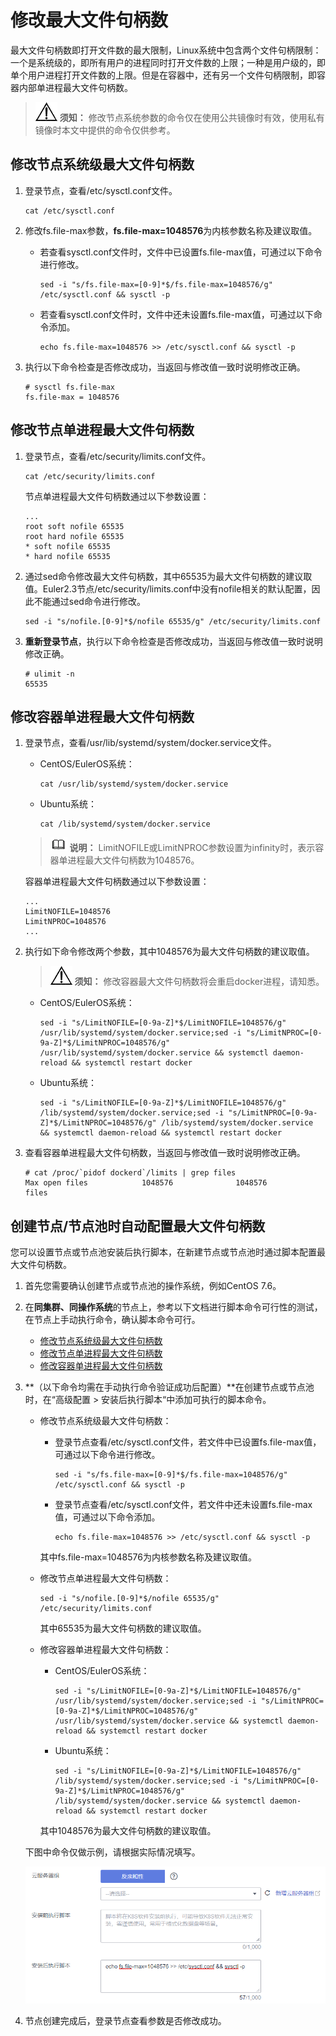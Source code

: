 # 修改最大文件句柄数<a name="cce_10_0411"></a>

最大文件句柄数即打开文件数的最大限制，Linux系统中包含两个文件句柄限制：一个是系统级的，即所有用户的进程同时打开文件数的上限；一种是用户级的，即单个用户进程打开文件数的上限。但是在容器中，还有另一个文件句柄限制，即容器内部单进程最大文件句柄数。

>![](public_sys-resources/icon-notice.gif) **须知：** 
>修改节点系统参数的命令仅在使用公共镜像时有效，使用私有镜像时本文中提供的命令仅供参考。

## 修改节点系统级最大文件句柄数<a name="section156844286910"></a>

1.  登录节点，查看/etc/sysctl.conf文件。

    ```
    cat /etc/sysctl.conf
    ```

2.  修改fs.file-max参数，**fs.file-max=1048576**为内核参数名称及建议取值。
    -   若查看sysctl.conf文件时，文件中已设置fs.file-max值，可通过以下命令进行修改。

        ```
        sed -i "s/fs.file-max=[0-9]*$/fs.file-max=1048576/g" /etc/sysctl.conf && sysctl -p
        ```

    -   若查看sysctl.conf文件时，文件中还未设置fs.file-max值，可通过以下命令添加。

        ```
        echo fs.file-max=1048576 >> /etc/sysctl.conf && sysctl -p
        ```

3.  执行以下命令检查是否修改成功，当返回与修改值一致时说明修改正确。

    ```
    # sysctl fs.file-max
    fs.file-max = 1048576
    ```


## 修改节点单进程最大文件句柄数<a name="section57532291011"></a>

1.  登录节点，查看/etc/security/limits.conf文件。

    ```
    cat /etc/security/limits.conf
    ```

    节点单进程最大文件句柄数通过以下参数设置：

    ```
    ...
    root soft nofile 65535
    root hard nofile 65535
    * soft nofile 65535
    * hard nofile 65535
    ```

2.  通过sed命令修改最大文件句柄数，其中65535为最大文件句柄数的建议取值。Euler2.3节点/etc/security/limits.conf中没有nofile相关的默认配置，因此不能通过sed命令进行修改。

    ```
    sed -i "s/nofile.[0-9]*$/nofile 65535/g" /etc/security/limits.conf
    ```

3.  **重新登录节点**，执行以下命令检查是否修改成功，当返回与修改值一致时说明修改正确。

    ```
    # ulimit -n
    65535
    ```


## 修改容器单进程最大文件句柄数<a name="section1732602025518"></a>

1.  登录节点，查看/usr/lib/systemd/system/docker.service文件。

    -   CentOS/EulerOS系统：

        ```
        cat /usr/lib/systemd/system/docker.service
        ```

    -   Ubuntu系统：

        ```
        cat /lib/systemd/system/docker.service
        ```

    >![](public_sys-resources/icon-note.gif) **说明：** 
    >LimitNOFILE或LimitNPROC参数设置为infinity时，表示容器单进程最大文件句柄数为1048576。

    容器单进程最大文件句柄数通过以下参数设置：

    ```
    ...
    LimitNOFILE=1048576
    LimitNPROC=1048576
    ...
    ```

2.  执行如下命令修改两个参数，其中1048576为最大文件句柄数的建议取值。

    >![](public_sys-resources/icon-notice.gif) **须知：** 
    >修改容器最大文件句柄数将会重启docker进程，请知悉。

    -   CentOS/EulerOS系统：

        ```
        sed -i "s/LimitNOFILE=[0-9a-Z]*$/LimitNOFILE=1048576/g" /usr/lib/systemd/system/docker.service;sed -i "s/LimitNPROC=[0-9a-Z]*$/LimitNPROC=1048576/g" /usr/lib/systemd/system/docker.service && systemctl daemon-reload && systemctl restart docker
        ```

    -   Ubuntu系统：

        ```
        sed -i "s/LimitNOFILE=[0-9a-Z]*$/LimitNOFILE=1048576/g" /lib/systemd/system/docker.service;sed -i "s/LimitNPROC=[0-9a-Z]*$/LimitNPROC=1048576/g" /lib/systemd/system/docker.service && systemctl daemon-reload && systemctl restart docker
        ```

3.  查看容器单进程最大文件句柄数，当返回与修改值一致时说明修改正确。

    ```
    # cat /proc/`pidof dockerd`/limits | grep files
    Max open files            1048576              1048576              files   
    ```


## 创建节点/节点池时自动配置最大文件句柄数<a name="section11273934111515"></a>

您可以设置节点或节点池安装后执行脚本，在新建节点或节点池时通过脚本配置最大文件句柄数。

1.  首先您需要确认创建节点或节点池的操作系统，例如CentOS 7.6。
2.  在**同集群、同操作系统**的节点上，参考以下文档进行脚本命令可行性的测试，在节点上手动执行命令，确认脚本命令可行。
    -   [修改节点系统级最大文件句柄数](#section156844286910)
    -   [修改节点单进程最大文件句柄数](#section57532291011)
    -   [修改容器单进程最大文件句柄数](#section1732602025518)

3.  **（以下命令均需在手动执行命令验证成功后配置）**在创建节点或节点池时，在“高级配置 \> 安装后执行脚本“中添加可执行的脚本命令。

    -   修改节点系统级最大文件句柄数：

        -   登录节点查看/etc/sysctl.conf文件，若文件中已设置fs.file-max值，可通过以下命令进行修改。

            ```
            sed -i "s/fs.file-max=[0-9]*$/fs.file-max=1048576/g" /etc/sysctl.conf && sysctl -p
            ```

        -   登录节点查看/etc/sysctl.conf文件，若文件中还未设置fs.file-max值，可通过以下命令添加。

            ```
            echo fs.file-max=1048576 >> /etc/sysctl.conf && sysctl -p
            ```

        其中fs.file-max=1048576为内核参数名称及建议取值。

    -   修改节点单进程最大文件句柄数：

        ```
        sed -i "s/nofile.[0-9]*$/nofile 65535/g" /etc/security/limits.conf
        ```

        其中65535为最大文件句柄数的建议取值。

    -   修改容器单进程最大文件句柄数：

        -   CentOS/EulerOS系统：

            ```
            sed -i "s/LimitNOFILE=[0-9a-Z]*$/LimitNOFILE=1048576/g" /usr/lib/systemd/system/docker.service;sed -i "s/LimitNPROC=[0-9a-Z]*$/LimitNPROC=1048576/g" /usr/lib/systemd/system/docker.service && systemctl daemon-reload && systemctl restart docker
            ```

        -   Ubuntu系统：

            ```
            sed -i "s/LimitNOFILE=[0-9a-Z]*$/LimitNOFILE=1048576/g" /lib/systemd/system/docker.service;sed -i "s/LimitNPROC=[0-9a-Z]*$/LimitNPROC=1048576/g" /lib/systemd/system/docker.service && systemctl daemon-reload && systemctl restart docker
            ```

        其中1048576为最大文件句柄数的建议取值。

    下图中命令仅做示例，请根据实际情况填写。

    ![](figures/zh-cn_image_0000001315444504.png)

4.  节点创建完成后，登录节点查看参数是否修改成功。

